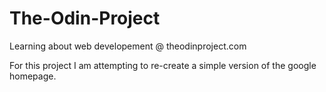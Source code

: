 # The-Odin-Project

Learning about web developement @ theodinproject.com

For this project I am attempting to re-create a simple version of the google homepage.

